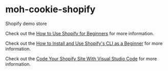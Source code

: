 # moh-cookie-shopify
Shopify demo store

Check out the [How to Use Shopify for Beginners]([https://nuxt.com/docs/getting-started/deployment](https://www.youtube.com/watch?v=yHHh4AmV1eg&ab_channel=KevinStratvert)) for more information.

Check out the [How to Install and Use Shopify's CLI as a Beginner]([https://ionic.nuxtjs.org/get-started/introduction](https://www.youtube.com/watch?v=HjFO02YlI9E&ab_channel=CodingwithJan-ShopifyDeveloper)) for more information.

Check out the [Code Your Shopify Site With Visual Studio Code](https://www.youtube.com/watch?v=EI3nzbVgYAw&ab_channel=WillMisback) for more information.
